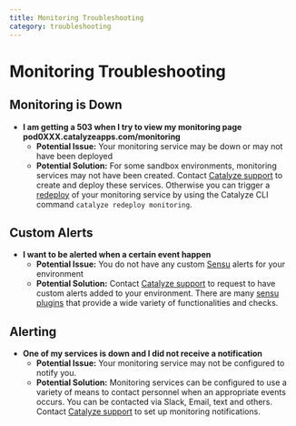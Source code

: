 ```yaml
---
title: Monitoring Troubleshooting
category: troubleshooting
---
```


# Monitoring Troubleshooting

## Monitoring is Down
- **I am getting a 503 when I try to view my monitoring page pod0XXX.catalyzeapps.com/monitoring**
	- **Potential Issue:** Your monitoring service may be down or may not have been deployed
	- **Potential Solution:** For some sandbox environments, monitoring services may not have been created. Contact [Catalyze support](https://resources.catalyze.io/stratum/articles/contact/) to create and deploy these services.  Otherwise you can trigger a [redeploy](https://resources.catalyze.io/paas/paas-cli-reference/redeploy/#redeploy) of your monitoring service by using the Catalyze CLI command `catalyze redeploy monitoring`.

## Custom Alerts
- **I want to be alerted when a certain event happen**
	- **Potential Issue:** You do not have any custom [Sensu](https://sensuapp.org/) alerts for your environment  
	- **Potential Solution:** Contact [Catalyze support](https://resources.catalyze.io/stratum/articles/contact/) to request to have custom alerts added to your environment. There are many [sensu plugins](https://sensuapp.org/plugins) that provide a wide variety of functionalities and checks.

## Alerting
- **One of my services is down and I did not receive a notification**
	- **Potential Issue:** Your monitoring service may not be configured to notify you.
	- **Potential Solution:** Monitoring services can be configured to use a variety of means to contact personnel when an appropriate events occurs. You can be contacted via Slack, Email, text and others. Contact [Catalyze support](https://resources.catalyze.io/stratum/articles/contact/) to set up monitoring notifications.